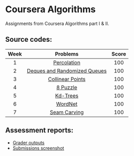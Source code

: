 # Coursera Algorithms
Assignments from Coursera Algorithms part I & II.
## Source codes:
| Week | Problems | Score |
| :---: | :---: | :---: |
| 1 | [Percolation](https://github.com/dqhungdl/Coursera-Algorithms/tree/master/src/percolation) | 100 |
| 2 | [Deques and Randomized Queues](https://github.com/dqhungdl/Coursera-Algorithms/tree/master/src/queues) | 100 |
| 3 | [Collinear Points](https://github.com/dqhungdl/Coursera-Algorithms/tree/master/src/collinear) | 100 |
| 4 | [8 Puzzle](https://github.com/dqhungdl/Coursera-Algorithms/tree/master/src/puzzle) | 100 |
| 5 | [Kd-Trees](https://github.com/dqhungdl/Coursera-Algorithms/tree/master/src/kdtree) | 100 |
| 6 | [WordNet](https://github.com/dqhungdl/Coursera-Algorithms/tree/master/src/wordnet) | 100 |
| 7 | [Seam Carving](https://github.com/dqhungdl/Coursera-Algorithms/tree/master/src/seam) | 100 |
## Assessment reports:
* [Grader outputs](https://github.com/dqhungdl/Coursera-Algorithms/tree/master/Grader%20outputs)
* [Submissions screenshot](https://github.com/dqhungdl/Coursera-Algorithms/tree/master/Submissions%20screenshot)
